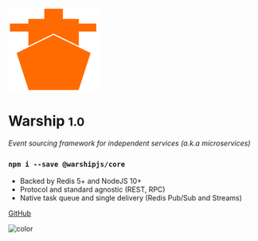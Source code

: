 ![logo](_media/logo.svg)

# Warship <small>1.0</small>

*Event sourcing framework for independent services (a.k.a microservices)*

### `npm i --save @warshipjs/core`

- Backed by Redis 5+ and NodeJS 10+
- Protocol and standard agnostic (REST, RPC)
- Native task queue and single delivery (Redis Pub/Sub and Streams)

[GitHub](https://github.com/vflopes/warship)

<!-- background color -->

![color](#f2f2f2)